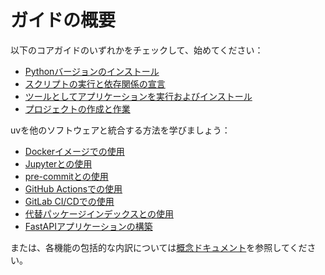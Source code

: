 # ガイドの概要

以下のコアガイドのいずれかをチェックして、始めてください：

- [Pythonバージョンのインストール](./install-python.md)
- [スクリプトの実行と依存関係の宣言](./scripts.md)
- [ツールとしてアプリケーションを実行およびインストール](./tools.md)
- [プロジェクトの作成と作業](./projects.md)

uvを他のソフトウェアと統合する方法を学びましょう：

- [Dockerイメージでの使用](./integration/docker.md)
- [Jupyterとの使用](./integration/jupyter.md)
- [pre-commitとの使用](./integration/pre-commit.md)
- [GitHub Actionsでの使用](./integration/github.md)
- [GitLab CI/CDでの使用](./integration/gitlab.md)
- [代替パッケージインデックスとの使用](./integration/alternative-indexes.md)
- [FastAPIアプリケーションの構築](./integration/fastapi.md)

または、各機能の包括的な内訳については[概念ドキュメント](../concepts/index.md)を参照してください。
